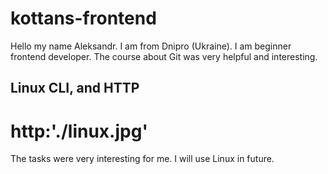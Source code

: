 # kottans-frontend

Hello my name Aleksandr. I am from Dnipro (Ukraine).
I am beginner frontend developer. The course about Git was very helpful and  interesting.

## Linux CLI, and HTTP
# http:'./linux.jpg'
The tasks were very interesting for me. I will use Linux in future.
